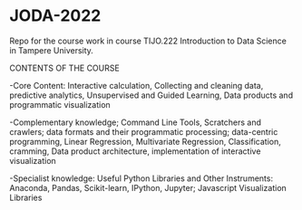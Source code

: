 # JODA-2022

Repo for the course work in course TIJO.222 Introduction to Data Science in Tampere University.

CONTENTS OF THE COURSE

  -Core Content:
    Interactive calculation,
    Collecting and cleaning data,
    predictive analytics,
    Unsupervised and Guided Learning,
    Data products and programmatic visualization
    
  -Complementary knowledge;
    Command Line Tools,
    Scratchers and crawlers; data formats and their programmatic processing; data-centric programming,
    Linear Regression, Multivariate Regression,
    Classification, cramming,
    Data product architecture, implementation of interactive visualization
    
  -Specialist knowledge:
    Useful Python Libraries and Other Instruments: Anaconda, Pandas, Scikit-learn, IPython, Jupyter;
    Javascript Visualization Libraries
